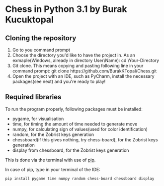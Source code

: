 # Chess in Python 3.1 by Burak Kucuktopal

## Cloning the repository
<ol>
  <li>Go to you command prompt</li>
  <li>Choose the directory you'd like to have the project in. As an exmaple(Windows, already in directory User\Name): cd \Your-Directory</li>
  <li>Git clone. This means copying and pasting following line in your command prompt: git clone https://github.com/BurakKTopal/Chess.git</li>
  <li>Open the project with an IDE, such as PyCharm, install the necessary packages(see next) and you're ready to play!</li>
</ol>

## Required libraries
To run the program properly, following packages must be installed:
<ul>
  <li>pygame, for visualisation</li>
  <li>time, for timing the amount of time needed to generate move</li>
  <li>numpy, for calculating sign of values(used for color identification)</li>
  <li>random, for the Zobrist keys generation</li>
  <li>chessboard(if this gives nothing, try chess-board), for the Zobrist keys generation</li>
  <li>display from chessboard, for the Zobrist keys generation</li>  
</ul>
<p>
  This is done via the terminal with use of <a href = https://pip.pypa.io/en/stable/installation/>pip</a>.
</p>
In case of pip, type in your terminal of the IDE:

```
pip install pygame time numpy random chess-board chessboard display
```
